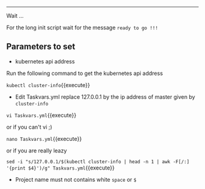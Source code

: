 ---

Wait ...

For the long init script wait for the message `ready to go !!!`

## Parameters to set

- kubernetes api address

Run the following command to get the kubernetes api address

`kubectl cluster-info`{{execute}}

- Edit Taskvars.yml replace 127.0.0.1 by the ip address of master given by `cluster-info`

`vi Taskvars.yml`{{execute}}

or if you can't vi ;)

`nano Taskvars.yml`{{execute}}

or if you are really leazy

`sed -i "s/127.0.0.1/$(kubectl cluster-info | head -n 1 | awk -F[/:] '{print $4}')/g" Taskvars.yml`{{execute}}

- Project name must not contains white `space` or `$`
